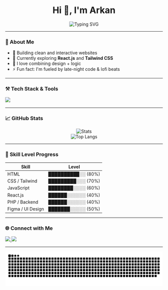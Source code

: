 <!-- HEADER -->
<h1 align="center" style="font-weight: bold;">Hi 👋, I'm Arkan</h1>
<p align="center">
  <img src="https://readme-typing-svg.demolab.com?font=Fira+Code&duration=3000&pause=1000&color=8A2BE2&center=true&vCenter=true&width=435&lines=Creative+Web+Developer;Designing+Clean+and+Responsive+UI;Loving+Code+and+Coffee+☕" alt="Typing SVG" />
</p>

---

### 🧠 About Me
- 🔭 Building clean and interactive websites
- 🌱 Currently exploring **React.js** and **Tailwind CSS**
- 🧩 I love combining design + logic
- ⚡ Fun fact: I'm fueled by late-night code & lofi beats

---

### ⚒️ Tech Stack & Tools
<p align="left">
  <img src="https://skillicons.dev/icons?i=html,css,js,react,tailwind,figma,vscode,github" />
</p>

---

### 📈 GitHub Stats
<p align="center">
  <img src="https://github-readme-stats.vercel.app/api?username=syahruky&show_icons=true&theme=tokyonight&hide_border=true&hide_title=true" alt="Stats" />
  <br />
  <img src="https://github-readme-stats.vercel.app/api/top-langs/?username=syahruky&layout=compact&theme=tokyonight&hide_border=true" alt="Top Langs" />
</p>

---

### 🚀 Skill Level Progress

| Skill            | Level                          |
|------------------|-------------------------------|
| HTML             | ██████████░░ (80%)            |
| CSS / Tailwind   | █████████░░░ (70%)            |
| JavaScript       | ████████░░░░ (60%)            |
| React.js         | ██████░░░░░░ (40%)            |
| PHP / Backend    | ██████░░░░░░ (40%)            |
| Figma / UI Design| ███████░░░░░ (50%)            |

---

### 🌐 Connect with Me
<p align="left">
  <a href="mailto:syahruky@email.com">
    <img src="https://img.shields.io/badge/Email-D14836?style=for-the-badge&logo=gmail&logoColor=white" />
  </a>
  <a href="https://linkedin.com/in/syahruky" target="_blank">
    <img src="https://img.shields.io/badge/LinkedIn-0A66C2?style=for-the-badge&logo=linkedin&logoColor=white" />
  </a>
</p>

---

<p align="center">
  <img src="https://raw.githubusercontent.com/Platane/snk/output/github-contribution-grid-snake-dark.svg" alt="snake animation" />
</p>


<!--
**ArkynoxDev/ArkynoxDev** is a ✨ _special_ ✨ repository because its `README.md` (this file) appears on your GitHub profile.

Here are some ideas to get you started:

- 🔭 I’m currently working on ...
- 🌱 I’m currently learning ...
- 👯 I’m looking to collaborate on ...
- 🤔 I’m looking for help with ...
- 💬 Ask me about ...
- 📫 How to reach me: ...
- 😄 Pronouns: ...
- ⚡ Fun fact: ...
-->
